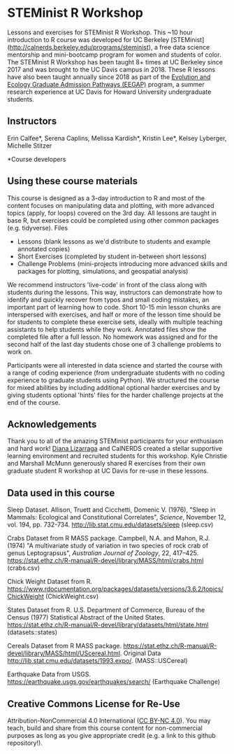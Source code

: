 # STEMinist R Workshop

Lessons and exercises for STEMinist R Workshop.
This ~10 hour introduction to R course was developed for UC Berkeley [STEMinist] (http://calnerds.berkeley.edu/programs/steminist), a free data science mentorship and mini-bootcamp program for women and students of color. The STEMinist R Workshop has been taught 8+ times at UC Berkeley since 2017 and was brought to the UC Davis campus in 2018. These R lessons have also been taught annually since 2018 as part of the [Evolution and Ecology Graduate Admission Pathways (EEGAP)](https://eegap.ucdavis.edu/) program, a summer research experience at UC Davis for Howard University undergraduate students.

## Instructors
Erin Calfee*, Serena Caplins, Melissa Kardish*, Kristin Lee*, Kelsey Lyberger, Michelle Stitzer

*Course developers

## Using these course materials
This course is designed as a 3-day introduction to R and most of the content focuses on manipulating data and plotting, with more advanced topics (apply, for loops) covered on the 3rd day. All lessons are taught in base R, but exercises could be completed using other common packages (e.g. tidyverse).
Files
  - Lessons (blank lessons as we'd distribute to students and example annotated copies)
  - Short Exercises (completed by student in-between short lessons)
  - Challenge Problems (mini-projects introducing more advanced skills and packages for plotting, simulations, and geospatial analysis)

We recommend instructors 'live-code' in front of the class along with students during the lessons. This way, instructors can demonstrate how to identify and quickly recover from typos and small coding mistakes, an important part of learning how to code. Short 10-15 min lesson chunks are interspersed with exercises, and half or more of the lesson time should be for students to complete these exercise sets, ideally with multiple teaching assistants to help students while they work. Annotated files show the completed file after a full lesson. No homework was assigned and for the second half of the last day students chose one of 3 challenge problems to work on.

Participants were all interested in data science and started the course with a range of coding experience (from undergraduate students with no coding experience to graduate students using Python). We structured the course for mixed abilities by including additional optional harder exercises and by giving students optional 'hints' files for the harder challenge projects at the end of the course.

## Acknowledgements
Thank you to all of the amazing STEMinist participants for your enthusiasm and hard work! 
[Diana Lizarraga](https://calnerds.berkeley.edu/nerds/profile/diana-lizarraga) and CalNERDS created a stellar supportive learning environment and recruited students for this workshop.
Kyle Christie and Marshall McMunn generously shared R exercises from their own graduate student R workshop at UC Davis for re-use in these lessons.

## Data used in this course
Sleep Dataset. Allison, Truett and Cicchetti, Domenic V. (1976), "Sleep  in  Mammals: 
Ecological and Constitutional  Correlates",  _Science_,  November  12, 
vol. 194, pp. 732-734. 
http://lib.stat.cmu.edu/datasets/sleep (sleep.csv)

Crabs Dataset from R MASS package. Campbell, N.A. and Mahon, R.J. (1974) 
"A multivariate study of variation in two species of rock crab of genus Leptograpsus", 
_Australian Journal of Zoology_, 22, 417–425. 
https://stat.ethz.ch/R-manual/R-devel/library/MASS/html/crabs.html (crabs.csv)

Chick Weight Dataset from R. 
https://www.rdocumentation.org/packages/datasets/versions/3.6.2/topics/ChickWeight (ChickWeight.csv)

States Dataset from R. U.S. Department of Commerce, Bureau of the Census (1977) Statistical Abstract of the United States.
https://stat.ethz.ch/R-manual/R-devel/library/datasets/html/state.html (datasets::states)

Cereals Dataset from R MASS package. https://stat.ethz.ch/R-manual/R-devel/library/MASS/html/UScereal.html. Original Data http://lib.stat.cmu.edu/datasets/1993.expo/. (MASS::USCereal)

Earthquake Data from USGS.
https://earthquake.usgs.gov/earthquakes/search/ (Earthquake Challenge)

## Creative Commons License for Re-Use
Attribution-NonCommercial 4.0 International ([CC BY-NC 4.0](https://creativecommons.org/licenses/by-nc/4.0/)).
You may teach, build and share from this course content for non-commercial purposes as long as you give appropriate credit (e.g. a link to this github repository!).

